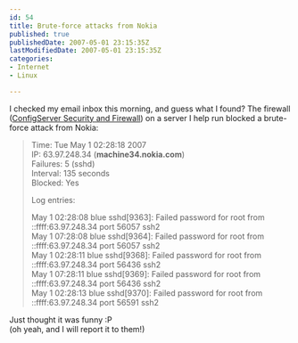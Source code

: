 ```yaml
---
id: 54
title: Brute-force attacks from Nokia
published: true
publishedDate: 2007-05-01 23:15:35Z
lastModifiedDate: 2007-05-01 23:15:35Z
categories:
- Internet
- Linux

---
```


<p>I checked my email inbox this morning, and guess what I found? The firewall (<a href="http://configserver.com/cp/csf.html">ConfigServer Security and Firewall</a>) on a server I help run blocked a brute-force attack from Nokia:</p>
<blockquote><p>
Time:     Tue May  1 02:28:18 2007<br />
IP:       63.97.248.34 (<b>machine34.nokia.com</b>)<br />
Failures: 5 (sshd)<br />
Interval: 135 seconds<br />
Blocked:  Yes</p>
<p>Log entries:</p>
<p>May  1 02:28:08 blue sshd[9363]: Failed password for root from ::ffff:63.97.248.34 port 56057 ssh2<br />
May  1 07:28:08 blue sshd[9364]: Failed password for root from ::ffff:63.97.248.34 port 56057 ssh2<br />
May  1 02:28:11 blue sshd[9368]: Failed password for root from ::ffff:63.97.248.34 port 56436 ssh2<br />
May  1 07:28:11 blue sshd[9369]: Failed password for root from ::ffff:63.97.248.34 port 56436 ssh2<br />
May  1 02:28:13 blue sshd[9370]: Failed password for root from ::ffff:63.97.248.34 port 56591 ssh2
</p></blockquote>
<p>Just thought it was funny :P<br />
(oh yeah, and I will report it to them!)</p>


